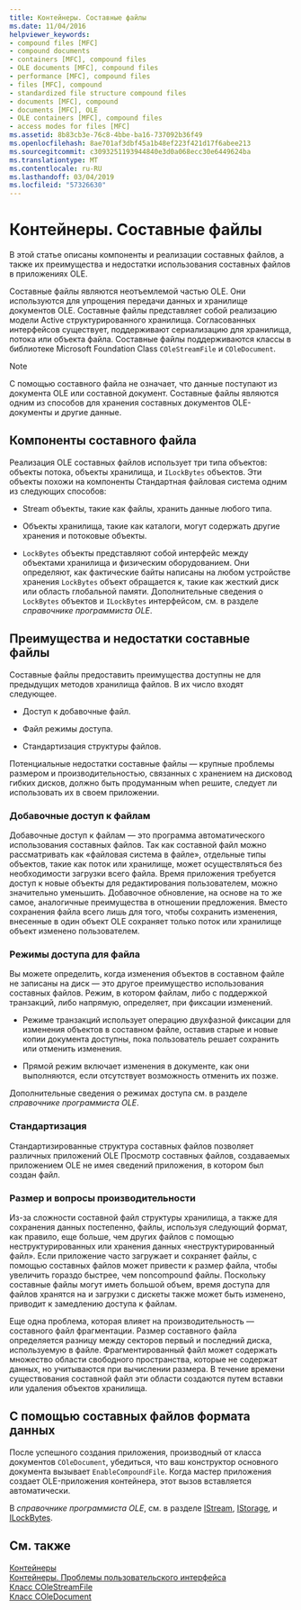 ```yaml
---
title: Контейнеры. Составные файлы
ms.date: 11/04/2016
helpviewer_keywords:
- compound files [MFC]
- compound documents
- containers [MFC], compound files
- OLE documents [MFC], compound files
- performance [MFC], compound files
- files [MFC], compound
- standardized file structure compound files
- documents [MFC], compound
- documents [MFC], OLE
- OLE containers [MFC], compound files
- access modes for files [MFC]
ms.assetid: 8b83cb3e-76c8-4bbe-ba16-737092b36f49
ms.openlocfilehash: 8ae701af3dbf45a1b48ef223f421d17f6abee213
ms.sourcegitcommit: c3093251193944840e3d0a068ecc30e6449624ba
ms.translationtype: MT
ms.contentlocale: ru-RU
ms.lasthandoff: 03/04/2019
ms.locfileid: "57326630"
---
```

# <a name="containers-compound-files"></a>Контейнеры. Составные файлы

В этой статье описаны компоненты и реализации составных файлов, а также их преимущества и недостатки использования составных файлов в приложениях OLE.

Составные файлы являются неотъемлемой частью OLE. Они используются для упрощения передачи данных и хранилище документов OLE. Составные файлы представляет собой реализацию модели Active структурированного хранилища. Согласованных интерфейсов существует, поддерживают сериализацию для хранилища, потока или объекта файла. Составные файлы поддерживаются классы в библиотеке Microsoft Foundation Class `COleStreamFile` и `COleDocument`.

> [!NOTE]
>  С помощью составного файла не означает, что данные поступают из документа OLE или составной документ. Составные файлы являются одним из способов для хранения составных документов OLE-документы и другие данные.

##  <a name="_core_components_of_a_compound_file"></a> Компоненты составного файла

Реализация OLE составных файлов использует три типа объектов: объекты потока, объекты хранилища, и `ILockBytes` объектов. Эти объекты похожи на компоненты Стандартная файловая система одним из следующих способов:

- Stream объекты, такие как файлы, хранить данные любого типа.

- Объекты хранилища, такие как каталоги, могут содержать другие хранения и потоковые объекты.

- `LockBytes` объекты представляют собой интерфейс между объектами хранилища и физическим оборудованием. Они определяют, как фактические байты написаны на любом устройстве хранения `LockBytes` объект обращается к, такие как жесткий диск или область глобальной памяти. Дополнительные сведения о `LockBytes` объектов и `ILockBytes` интерфейсом, см. в разделе *справочнике программиста OLE*.

##  <a name="_core_advantages_and_disadvantages_of_compound_files"></a> Преимущества и недостатки составные файлы

Составные файлы предоставить преимущества доступны не для предыдущих методов хранилища файлов. В их число входят следующее.

- Доступ к добавочные файл.

- Файл режимы доступа.

- Стандартизация структуры файлов.

Потенциальные недостатки составные файлы — крупные проблемы размером и производительностью, связанных с хранением на дисковод гибких дисков, должно быть продуманным when решите, следует ли использовать их в своем приложении.

###  <a name="_core_incremental_access_to_files"></a> Добавочные доступ к файлам

Добавочные доступ к файлам — это программа автоматического использования составных файлов. Так как составной файл можно рассматривать как «файловая система в файле», отдельные типы объектов, такие как поток или хранилище, может осуществляться без необходимости загрузки всего файла. Время приложения требуется доступ к новые объекты для редактирования пользователем, можно значительно уменьшить. Добавочное обновление, на основе на то же самое, аналогичные преимущества в отношении предложения. Вместо сохранения файла всего лишь для того, чтобы сохранить изменения, внесенные в один объект OLE сохраняет только поток или хранилище объект изменено пользователем.

###  <a name="_core_file_access_modes"></a> Режимы доступа для файла

Вы можете определить, когда изменения объектов в составном файле не записаны на диск — это другое преимущество использования составных файлов. Режим, в котором файлам, либо с поддержкой транзакций, либо напрямую, определяет, при фиксации изменений.

- Режиме транзакций использует операцию двухфазной фиксации для изменения объектов в составном файле, оставив старые и новые копии документа доступны, пока пользователь решает сохранить или отменить изменения.

- Прямой режим включает изменения в документе, как они выполняются, если отсутствует возможность отменить их позже.

Дополнительные сведения о режимах доступа см. в разделе *справочнике программиста OLE*.

###  <a name="_core_standardization"></a> Стандартизация

Стандартизированные структура составных файлов позволяет различных приложений OLE Просмотр составных файлов, создаваемых приложением OLE не имея сведений приложения, в котором был создан файл.

###  <a name="_core_size_and_performance_considerations"></a> Размер и вопросы производительности

Из-за сложности составной файл структуры хранилища, а также для сохранения данных постепенно, файлы, используя следующий формат, как правило, еще больше, чем других файлов с помощью неструктурированных или хранения данных «неструктурированный файл». Если приложение часто загружает и сохраняет файлы, с помощью составных файлов может привести к размер файла, чтобы увеличить гораздо быстрее, чем noncompound файлы. Поскольку составные файлы могут иметь большой объем, время доступа для файлов хранятся на и загрузки с дискеты также может быть изменено, приводит к замедлению доступа к файлам.

Еще одна проблема, которая влияет на производительность — составного файл фрагментации. Размер составного файла определяется разницу между секторов первый и последний диска, используемую в файле. Фрагментированный файл может содержать множество области свободного пространства, которые не содержат данных, но учитываются при вычислении размера. В течение времени существования составной файл эти области создаются путем вставки или удаления объектов хранилища.

##  <a name="_core_using_compound_files_format_for_your_data"></a> С помощью составных файлов формата данных

После успешного создания приложения, производный от класса документов `COleDocument`, убедиться, что ваш конструктор основного документа вызывает `EnableCompoundFile`. Когда мастер приложения создает OLE-приложения контейнера, этот вызов вставляется автоматически.

В *справочнике программиста OLE*, см. в разделе [IStream](/windows/desktop/api/objidl/nn-objidl-istream), [IStorage](/windows/desktop/api/objidl/nn-objidl-istorage), и [ILockBytes](/windows/desktop/api/objidl/nn-objidl-ilockbytes).

## <a name="see-also"></a>См. также

[Контейнеры](../mfc/containers.md)<br/>
[Контейнеры. Проблемы пользовательского интерфейса](../mfc/containers-user-interface-issues.md)<br/>
[Класс COleStreamFile](../mfc/reference/colestreamfile-class.md)<br/>
[Класс COleDocument](../mfc/reference/coledocument-class.md)
